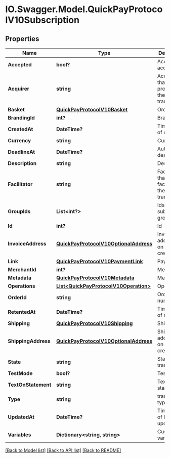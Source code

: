 # IO.Swagger.Model.QuickPayProtocolV10Subscription
## Properties

Name | Type | Description | Notes
------------ | ------------- | ------------- | -------------
**Accepted** | **bool?** | Accepted by acquirer | [optional] 
**Acquirer** | **string** | Acquirer that processed the transaction | [optional] 
**Basket** | [**QuickPayProtocolV10Basket**](QuickPayProtocolV10Basket.md) | Order items | [optional] 
**BrandingId** | **int?** | Branding id | 
**CreatedAt** | **DateTime?** | Timestamp of creation | [optional] 
**Currency** | **string** | Currency | [optional] 
**DeadlineAt** | **DateTime?** | Authorize deadline | [optional] 
**Description** | **string** | Description | [optional] 
**Facilitator** | **string** | Facilitator that facilitated the transaction | [optional] 
**GroupIds** | **List&lt;int?&gt;** | Ids of subscription groups | [optional] 
**Id** | **int?** | Id | [optional] 
**InvoiceAddress** | [**QuickPayProtocolV10OptionalAddress**](QuickPayProtocolV10OptionalAddress.md) | Invoice address set on payment creation | [optional] 
**Link** | [**QuickPayProtocolV10PaymentLink**](QuickPayProtocolV10PaymentLink.md) | PaymentLink | [optional] 
**MerchantId** | **int?** | Merchant id | [optional] 
**Metadata** | [**QuickPayProtocolV10Metadata**](QuickPayProtocolV10Metadata.md) | Metadata | [optional] 
**Operations** | [**List&lt;QuickPayProtocolV10Operation&gt;**](QuickPayProtocolV10Operation.md) | Operations | [optional] 
**OrderId** | **string** | Order number | [optional] 
**RetentedAt** | **DateTime?** | Timestamp of retention | [optional] 
**Shipping** | [**QuickPayProtocolV10Shipping**](QuickPayProtocolV10Shipping.md) | Shipping | [optional] 
**ShippingAddress** | [**QuickPayProtocolV10OptionalAddress**](QuickPayProtocolV10OptionalAddress.md) | Shipping address set on payment creation | [optional] 
**State** | **string** | State of transaction | [optional] 
**TestMode** | **bool?** | Test mode | [optional] 
**TextOnStatement** | **string** | Text on statement | [optional] 
**Type** | **string** | transaction type | [optional] 
**UpdatedAt** | **DateTime?** | Timestamp of last updated | [optional] 
**Variables** | **Dictionary&lt;string, string&gt;** | Custom variables | 

[[Back to Model list]](../README.md#documentation-for-models) [[Back to API list]](../README.md#documentation-for-api-endpoints) [[Back to README]](../README.md)

